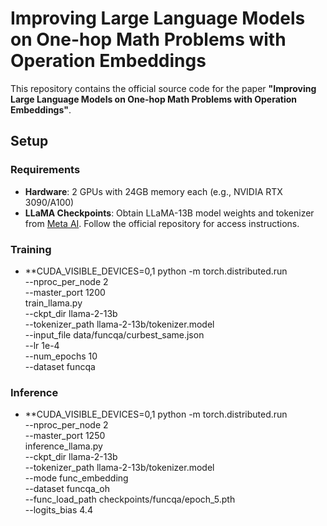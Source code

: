 # Improving Large Language Models on One-hop Math Problems with Operation Embeddings

This repository contains the official source code for the paper **"Improving Large Language Models on One-hop Math Problems with Operation Embeddings"**.

## Setup

### Requirements
- **Hardware**: 2 GPUs with 24GB memory each (e.g., NVIDIA RTX 3090/A100)
- **LLaMA Checkpoints**: Obtain LLaMA-13B model weights and tokenizer from [Meta AI](https://github.com/facebookresearch/llama). Follow the official repository for access instructions.

### Training
- **CUDA_VISIBLE_DEVICES=0,1 python -m torch.distributed.run \
--nproc_per_node 2 \
--master_port 1200 \
train_llama.py \
--ckpt_dir llama-2-13b \
--tokenizer_path llama-2-13b/tokenizer.model \
--input_file data/funcqa/curbest_same.json \
--lr 1e-4 \
--num_epochs 10 \
--dataset funcqa

  
### Inference
- **CUDA_VISIBLE_DEVICES=0,1 python -m torch.distributed.run \
--nproc_per_node 2 \
--master_port 1250 \
inference_llama.py \
--ckpt_dir llama-2-13b \
--tokenizer_path llama-2-13b/tokenizer.model \
--mode func_embedding \
--dataset funcqa_oh \
--func_load_path checkpoints/funcqa/epoch_5.pth \
--logits_bias 4.4
